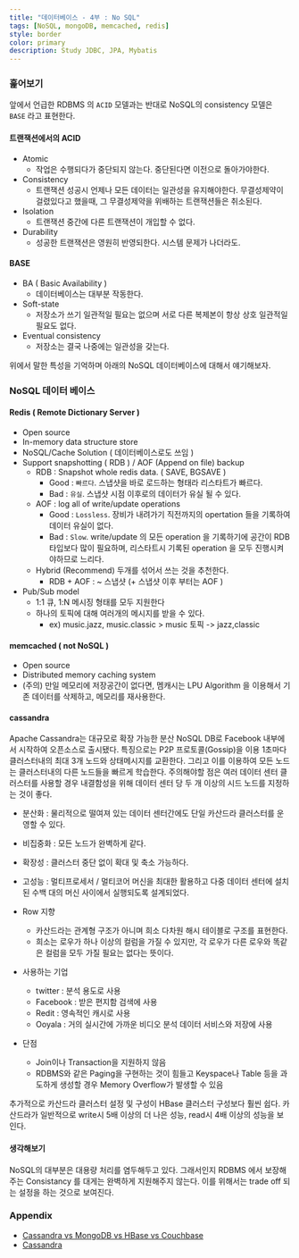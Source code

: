 ```yaml
---
title: "데이터베이스 - 4부 : No SQL"
tags: [NoSQL, mongoDB, memcached, redis]
style: border
color: primary
description: Study JDBC, JPA, Mybatis
---
```


### 훑어보기

앞에서 언급한 RDBMS 의 `ACID` 모델과는 반대로 NoSQL의 consistency 모델은 `BASE` 라고 표현한다.

#### 트랜잭션에서의 ACID

- Atomic 
  - 작업은 수행되다가 중단되지 않는다. 중단된다면 이전으로 돌아가야한다.
- Consistency
  - 트랜잭션 성공시 언제나 모든 데이터는 일관성을 유지해야한다. 무결성제약이 걸렸있다고 했을때, 그 무결성제약을 위배하는 트랜잭션들은 취소된다.
- Isolation
  - 트랜잭션 중간에 다른 트랜잭션이 개입할 수 없다.
- Durability
  - 성공한 트랜잭션은 영원히 반영되한다. 시스템 문제가 나더라도.

#### BASE

- BA ( Basic Availability )
  - 데이터베이스는 대부분 작동한다.
- Soft-state
  - 저장소가 쓰기 일관적일 필요는 없으며 서로 다른 복제본이 항상 상호 일관적일 필요도 없다.
- Eventual consistency
  - 저장소는 결국 나중에는 일관성을 갖는다.

위에서 말한 특성을 기억하며 아래의 NoSQL 데이터베이스에 대해서 얘기해보자.

### NoSQL 데이터 베이스

#### Redis ( Remote Dictionary Server )

- Open source
- In-memory data structure store
- NoSQL/Cache Solution ( 데이터베이스로도 쓰임 )
- Support snapshotting ( RDB ) / AOF (Append on file) backup
  - RDB : Snapshot whole redis data. ( SAVE, BGSAVE )
    - Good : `빠르다`. 스냅샷을 바로 로드하는 형태라 리스타트가 빠르다.
    - Bad : `유실`. 스냅샷 시점 이후로의 데이터가 유실 될 수 있다.
  - AOF : log all of write/update operations
    - Good : `Lossless`. 장비가 내려가기 직전까지의 opertation 들을 기록하여 데이터 유실이 없다.
    - Bad : `Slow`. write/update 의 모든 operation 을 기록하기에 공간이 RDB 타입보다 많이 필요하며, 리스타트시 기록된 operation 을 모두 진행시켜야하므로 느리다.
  - Hybrid (Recommend) 두개를 섞어서 쓰는 것을 추천한다.
    - RDB + AOF : ~ 스냅샷 (+ 스냅샷 이후 부터는 AOF )
- Pub/Sub model
  - 1:1 큐, 1:N 메시징 형태를 모두 지원한다
  - 하나의 토픽에 대해 여러개의 메시지를 받을 수 있다.
    - ex) music.jazz, music.classic > music 토픽 -> jazz,classic

#### memcached ( not NoSQL )

- Open source
- Distributed memory caching system
- (주의) 만일 메모리에 저장공간이 없다면, 멤캐시는 LPU Algorithm 을 이용해서 기존 데이터를 삭제하고, 메모리를 재사용한다.

#### cassandra

Apache Cassandra는 대규모로 확장 가능한 분산 NoSQL DB로 Facebook 내부에서 시작하여 오픈소스로 출시됐다.
특징으로는 P2P 프로토콜(Gossip)을 이용 1초마다 클러스터내의 최대 3개 노드와 상태메시지를 교환한다. 그리고 이를 이용하여 모든 노드는 클러스터내의 다른 노드들을 빠르게 학습한다. 주의해야할 점은 여러 데이터 센터 클러스터를 사용할 경우 내결함성을 위해 데이터 센터 당 두 개 이상의 시드 노드를 지정하는 것이 좋다.

- 분산화 : 물리적으로 떨여져 있는 데이터 센터간에도 단일 카산드라 클러스터를 운영할 수 있다.
- 비집중화 : 모든 노드가 완벽하게 같다.
- 확장성 : 클러스터 중단 없이 확대 및 축소 가능하다.
- 고성능 : 멀티프로세서 / 멀티코어 머신을 최대한 활용하고 다중 데이터 센터에 설치된 수백 대의 머신 사이에서 실행되도록 설계되었다.
- Row 지향
  - 카산드라는 관계형 구조가 아니며 희소 다차원 해시 테이블로 구조를 표현한다.
  - 희소는 로우가 하나 이상의 컬럼을 가질 수 있지만, 각 로우가 다른 로우와 똑같은 컬럼을 모두 가질 필요는 없다는 뜻이다.

- 사용하는 기업
  - twitter : 분석 용도로 사용
  - Facebook : 받은 편지함 검색에 사용
  - Redit : 영속적인 캐시로 사용
  - Ooyala : 거의 실시간에 가까운 비디오 분석 데이터 서비스와 저장에 사용

- 단점
  - Join이나 Transaction을 지원하지 않음
  - RDBMS와 같은 Paging을 구현하는 것이 힘들고 Keyspace나 Table 등을 과도하게 생성할 경우 Memory Overflow가 발생할 수 있음

추가적으로 카산드라 클러스터 설정 및 구성이 HBase 클러스터 구성보다 훨씬 쉽다.
카산드라가 일반적으로 write시 5배 이상의 더 나은 성능, read시 4배 이상의 성능을 보인다.

#### 생각해보기

NoSQL의 대부분은 대용량 처리를 염두해두고 있다. 그래서인지 RDBMS 에서 보장해주는 Consistancy 를 대게는 완벽하게 지원해주지 않는다. 이를 위해서는 trade off 되는 설정을 하는 것으로 보여진다.

### Appendix

- [Cassandra vs MongoDB vs HBase vs Couchbase](https://www.datastax.com/products/compare/nosql-performance-benchmarks)
- [Cassandra](https://docs.datastax.com/en/cassandra-oss/3.x/cassandra/architecture/archIntro.html)
